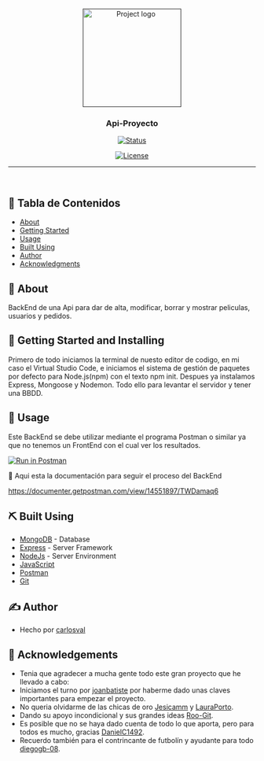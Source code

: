 <p align="center">
  <a href="" rel="noopener">
 <img width=200px height=200px src="https://depresionysuincidenciaenelsuicidio.files.wordpress.com/2014/07/2-1-13-la-metodologc3ada.jpg" alt="Project logo"></a>
</p>

<h3 align="center">Api-Proyecto</h3>

<div align="center">

[![Status](https://img.shields.io/badge/status-active-success.svg)]()

[![License](https://img.shields.io/badge/license-MIT-blue.svg)](/LICENSE)

</div>

---

<p align="center">
    <br> 
</p>

## 📝 Tabla de Contenidos

- [About](#about)
- [Getting Started](#getting_started)
- [Usage](#usage)
- [Built Using](#built_using)
- [Author](#authors)
- [Acknowledgments](#acknowledgement)

## 🧐 About <a name = "about"></a>

BackEnd de una Api para dar de alta, modificar, borrar y mostrar peliculas, usuarios y pedidos.

## 🏁 Getting Started and Installing<a name = "getting_started"></a>

Primero de todo iniciamos la terminal de nuesto editor de codigo, en mi caso el Virtual Studio Code, e iniciamos el sistema de gestión de paquetes por defecto para Node.js(npm) con el texto npm init. Despues ya instalamos Express, Mongoose y Nodemon. Todo ello para levantar el servidor y tener una BBDD.


## 🎈 Usage <a name="usage"></a>

Este BackEnd se debe utilizar mediante el programa Postman o similar ya que no tenemos un FrontEnd con el cual ver los resultados. 


[![Run in Postman](https://run.pstmn.io/button.svg)](https://app.getpostman.com/run-collection/a052d6a80ea64d9f1432)

🔧 Aqui esta la documentación para seguir el proceso del BackEnd

https://documenter.getpostman.com/view/14551897/TWDamaq6


## ⛏️ Built Using <a name = "built_using"></a>

- [MongoDB](https://www.mongodb.com/) - Database
- [Express](https://expressjs.com/) - Server Framework
- [NodeJs](https://nodejs.org/en/) - Server Environment
- [JavaScript](https://www.javascript.com/)
- [Postman](https://www.postman.com/)
- [Git](https://git-scm.com/)

## ✍️ Author <a name = "authors"></a>

- Hecho por [carlosval](https://github.com/Carlos-Val) 

## 🎉 Acknowledgements <a name = "acknowledgement"></a>

- Tenia que agradecer a mucha gente todo este gran proyecto que he llevado a cabo:
- Iniciamos el turno por [joanbatiste](https://github.com/joanbatiste) por haberme dado unas claves importantes para empezar el proyecto.
- No queria olvidarme de las chicas de oro [Jesicamm](https://github.com/Jesicamm) y [LauraPorto](https://github.com/LauraPorto).
- Dando su apoyo incondicional y sus grandes ideas [Roo-Git](https://github.com/Roo-Git).
- Es posible que no se haya dado cuenta de todo lo que aporta, pero para todos es mucho, gracias [DanielC1492](https://github.com/DanielC1492).
- Recuerdo también para el contrincante de futbolín y ayudante para todo [diegogb-08](https://github.com/diegogb-08).

